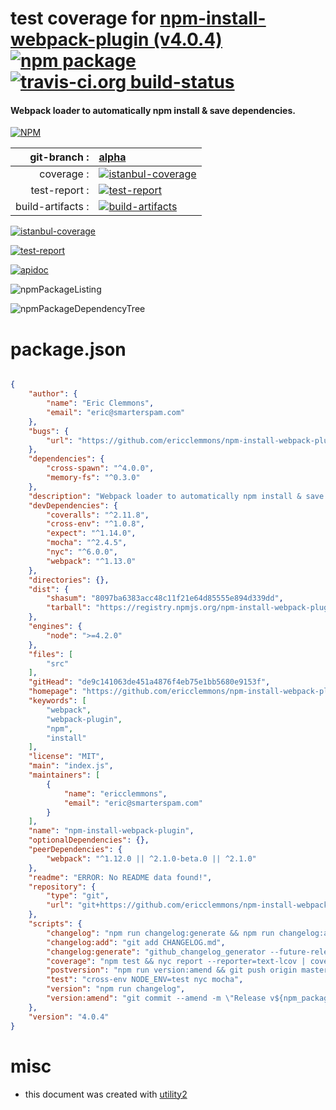 # test coverage for  [npm-install-webpack-plugin (v4.0.4)](https://github.com/ericclemmons/npm-install-webpack-plugin#readme)  [![npm package](https://img.shields.io/npm/v/npmtest-npm-install-webpack-plugin.svg?style=flat-square)](https://www.npmjs.org/package/npmtest-npm-install-webpack-plugin) [![travis-ci.org build-status](https://api.travis-ci.org/npmtest/node-npmtest-npm-install-webpack-plugin.svg)](https://travis-ci.org/npmtest/node-npmtest-npm-install-webpack-plugin)
#### Webpack loader to automatically npm install & save dependencies.

[![NPM](https://nodei.co/npm/npm-install-webpack-plugin.png?downloads=true)](https://www.npmjs.com/package/npm-install-webpack-plugin)

| git-branch : | [alpha](https://github.com/npmtest/node-npmtest-npm-install-webpack-plugin/tree/alpha)|
|--:|:--|
| coverage : | [![istanbul-coverage](https://npmtest.github.io/node-npmtest-npm-install-webpack-plugin/build/coverage.badge.svg)](https://npmtest.github.io/node-npmtest-npm-install-webpack-plugin/build/coverage.html/index.html)|
| test-report : | [![test-report](https://npmtest.github.io/node-npmtest-npm-install-webpack-plugin/build/test-report.badge.svg)](https://npmtest.github.io/node-npmtest-npm-install-webpack-plugin/build/test-report.html)|
| build-artifacts : | [![build-artifacts](https://npmtest.github.io/node-npmtest-npm-install-webpack-plugin/glyphicons_144_folder_open.png)](https://github.com/npmtest/node-npmtest-npm-install-webpack-plugin/tree/gh-pages/build)|

[![istanbul-coverage](https://npmtest.github.io/node-npmtest-npm-install-webpack-plugin/build/screenCapture.buildCustomOrg.browser.coverage.html.png)](https://npmtest.github.io/node-npmtest-npm-install-webpack-plugin/build/coverage.html/index.html)

[![test-report](https://npmtest.github.io/node-npmtest-npm-install-webpack-plugin/build/screenCapture.buildCustomOrg.browser.%252Fhome%252Ftravis%252Fbuild%252Fnpmtest%252Fnode-npmtest-npm-install-webpack-plugin%252Ftmp%252Fbuild%252Ftest-report.html.png)](https://npmtest.github.io/node-npmtest-npm-install-webpack-plugin/build/test-report.html)

[![apidoc](https://npmdoc.github.io/node-npmdoc-npm-install-webpack-plugin/build/screenCapture.buildApidoc.browser.%252Fhome%252Ftravis%252Fbuild%252Fnpmdoc%252Fnode-npmdoc-npm-install-webpack-plugin%252Ftmp%252Fbuild%252Fapidoc.html.png)](https://npmdoc.github.io/node-npmdoc-npm-install-webpack-plugin/build/apidoc.html)

![npmPackageListing](https://npmtest.github.io/node-npmtest-npm-install-webpack-plugin/build/screenCapture.npmPackageListing.svg)

![npmPackageDependencyTree](https://npmtest.github.io/node-npmtest-npm-install-webpack-plugin/build/screenCapture.npmPackageDependencyTree.svg)



# package.json

```json

{
    "author": {
        "name": "Eric Clemmons",
        "email": "eric@smarterspam.com"
    },
    "bugs": {
        "url": "https://github.com/ericclemmons/npm-install-webpack-plugin/issues"
    },
    "dependencies": {
        "cross-spawn": "^4.0.0",
        "memory-fs": "^0.3.0"
    },
    "description": "Webpack loader to automatically npm install & save dependencies.",
    "devDependencies": {
        "coveralls": "^2.11.8",
        "cross-env": "^1.0.8",
        "expect": "^1.14.0",
        "mocha": "^2.4.5",
        "nyc": "^6.0.0",
        "webpack": "^1.13.0"
    },
    "directories": {},
    "dist": {
        "shasum": "8097ba6383acc48c11f21e64d85555e894d339dd",
        "tarball": "https://registry.npmjs.org/npm-install-webpack-plugin/-/npm-install-webpack-plugin-4.0.4.tgz"
    },
    "engines": {
        "node": ">=4.2.0"
    },
    "files": [
        "src"
    ],
    "gitHead": "de9c141063de451a4876f4eb75e1bb5680e9153f",
    "homepage": "https://github.com/ericclemmons/npm-install-webpack-plugin#readme",
    "keywords": [
        "webpack",
        "webpack-plugin",
        "npm",
        "install"
    ],
    "license": "MIT",
    "main": "index.js",
    "maintainers": [
        {
            "name": "ericclemmons",
            "email": "eric@smarterspam.com"
        }
    ],
    "name": "npm-install-webpack-plugin",
    "optionalDependencies": {},
    "peerDependencies": {
        "webpack": "^1.12.0 || ^2.1.0-beta.0 || ^2.1.0"
    },
    "readme": "ERROR: No README data found!",
    "repository": {
        "type": "git",
        "url": "git+https://github.com/ericclemmons/npm-install-webpack-plugin.git"
    },
    "scripts": {
        "changelog": "npm run changelog:generate && npm run changelog:add",
        "changelog:add": "git add CHANGELOG.md",
        "changelog:generate": "github_changelog_generator --future-release $npm_package_version",
        "coverage": "npm test && nyc report --reporter=text-lcov | coveralls",
        "postversion": "npm run version:amend && git push origin master --tags && npm publish",
        "test": "cross-env NODE_ENV=test nyc mocha",
        "version": "npm run changelog",
        "version:amend": "git commit --amend -m \"Release v${npm_package_version}\""
    },
    "version": "4.0.4"
}
```



# misc
- this document was created with [utility2](https://github.com/kaizhu256/node-utility2)
